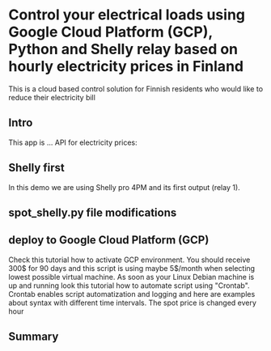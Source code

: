 # Control your electrical loads using Google Cloud Platform (GCP), Python and Shelly relay based on hourly electricity prices in Finland
This is a cloud based control solution for Finnish residents who would like to reduce their electricity bill

## Intro
This app is ...
API for electricity prices: 

## Shelly first
In this demo we are using Shelly pro 4PM and its first output (relay 1). 

## spot_shelly.py file modifications


## deploy to Google Cloud Platform (GCP)
Check this tutorial how to activate GCP environment. You should receive 300$ for 90 days and this script is using maybe 5$/month when selecting lowest possible virtual machine. As soon as your Linux Debian machine is up and running look this tutorial how to automate script using "Crontab". Crontab enables script automatization and logging and here are examples about syntax with different time intervals. The spot price is changed every hour 

## Summary
